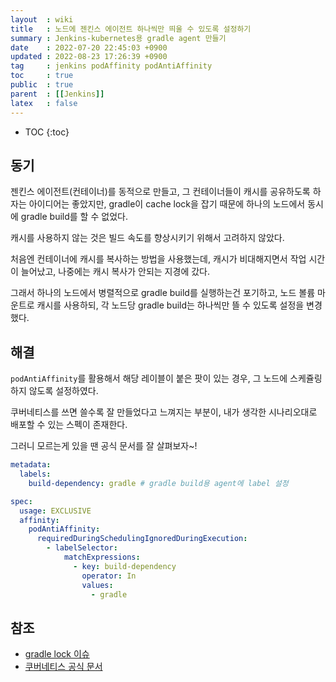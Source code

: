 ```yaml
---
layout  : wiki
title   : 노드에 젠킨스 에이전트 하나씩만 띄울 수 있도록 설정하기
summary : Jenkins-kubernetes용 gradle agent 만들기
date    : 2022-07-20 22:45:03 +0900
updated : 2022-08-23 17:26:39 +0900
tag     : jenkins podAffinity podAntiAffinity
toc     : true
public  : true
parent  : [[Jenkins]]
latex   : false
---
```

* TOC
{:toc}

## 동기

젠킨스 에이전트(컨테이너)를 동적으로 만들고, 그 컨테이너들이 캐시를 공유하도록 하자는 아이디어는 좋았지만, gradle이 cache lock을 잡기 때문에 하나의 노드에서 동시에 gradle build를 할 수 없었다.

캐시를 사용하지 않는 것은 빌드 속도를 향상시키기 위해서 고려하지 않았다. 

처음엔 컨테이너에 캐시를 복사하는 방법을 사용했는데, 캐시가 비대해지면서 작업 시간이 늘어났고, 나중에는 캐시 복사가 안되는 지경에 갔다.

그래서 하나의 노드에서 병렬적으로 gradle build를 실행하는건 포기하고, 노드 볼륨 마운트로 캐시를 사용하되, 각 노드당 gradle build는 하나씩만 뜰 수 있도록 설정을 변경했다.

## 해결

`podAntiAffinity`를 활용해서 해당 레이블이 붙은 팟이 있는 경우, 그 노드에 스케쥴링 하지 않도록 설정하였다.

쿠버네티스를 쓰면 쓸수록 잘 만들었다고 느껴지는 부분이, 내가 생각한 시나리오대로 배포할 수 있는 스펙이 존재한다.

그러니 모르는게 있을 땐 공식 문서를 잘 살펴보자~!

```yaml
metadata:
  labels:
    build-dependency: gradle # gradle build용 agent에 label 설정

spec:
  usage: EXCLUSIVE
  affinity:
    podAntiAffinity:
      requiredDuringSchedulingIgnoredDuringExecution:
        - labelSelector:
            matchExpressions:
              - key: build-dependency
                operator: In
                values:
                  - gradle
```

## 참조

- [gradle lock 이슈](https://github.com/gradle/gradle/issues/851)
- [쿠버네티스 공식 문서](https://kubernetes.io/ko/docs/concepts/scheduling-eviction/assign-pod-node/)

